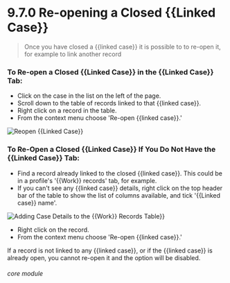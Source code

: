 # 9.7.0    Re-opening a Closed {{Linked Case}}

> Once you have closed a {{linked case}} it is possible to to re-open it, for example to link another record



### To Re-open a Closed {{Linked Case}} in the {{Linked Case}} Tab:
- Click on the case in the list on the left of the page.
- Scroll down to the table of records linked to that {{linked case}}.
- Right click on a record in the table. 
- From the context menu choose 'Re-open {{linked case}}.'

![Reopen {{Linked Case}}](9.7.0b.png)

### To Re-Open a Closed {{Linked Case}} If You Do Not Have the {{Linked Case}} Tab:
- Find a record already linked to the closed {{linked case}}. This could be in a profile's '{{Work}} records' tab, for example. 
- If you can't see any {{linked case}} details, right click on the top header bar of the table to show the list of columns available, and tick '{{Linked case}} name'.

![Adding Case Details to the {{Work}} Records Table}}](9.7.0a.png)

- Right click on the record. 
- From the context menu choose 'Re-open {{linked case}}.'


If a record is not linked to any {{linked case}}, or if the {{linked case}} is already open, you cannot re-open it and the option will be disabled. 


###### core module

